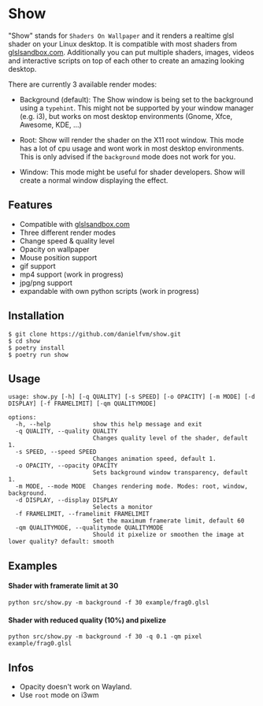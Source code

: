 # Show
"Show" stands for `Shaders On Wallpaper` and it renders a realtime glsl shader on your Linux desktop.
It is compatible with most shaders from [glslsandbox.com](http://glslsandbox.com/). Additionally you can put multiple shaders, images, videos and interactive scripts on top of each other to create an amazing looking desktop.

There are currently 3 available render modes:

* Background (default):
The Show window is being set to the background using a `typehint`.
This might not be supported by your window manager (e.g. i3),
but works on most desktop environments (Gnome, Xfce, Awesome, KDE, ...)

* Root:
Show will render the shader on the X11 root window.
This mode has a lot of cpu usage and wont work in most desktop environments.
This is only advised if the `background` mode does not work for you.

* Window:
This mode might be useful for shader developers.
Show will create a normal window displaying the effect.

## Features
* Compatible with [glslsandbox.com](http://glslsandbox.com/)
* Three different render modes
* Change speed & quality level
* Opacity on wallpaper
* Mouse position support
* gif support
* mp4 support (work in progress)
* jpg/png support
* expandable with own python scripts (work in progress)

## Installation
```
$ git clone https://github.com/danielfvm/show.git
$ cd show
$ poetry install
$ poetry run show
```

## Usage
```
usage: show.py [-h] [-q QUALITY] [-s SPEED] [-o OPACITY] [-m MODE] [-d DISPLAY] [-f FRAMELIMIT] [-qm QUALITYMODE]

options:
  -h, --help            show this help message and exit
  -q QUALITY, --quality QUALITY
                        Changes quality level of the shader, default 1.
  -s SPEED, --speed SPEED
                        Changes animation speed, default 1.
  -o OPACITY, --opacity OPACITY
                        Sets background window transparency, default 1.
  -m MODE, --mode MODE  Changes rendering mode. Modes: root, window, background.
  -d DISPLAY, --display DISPLAY
                        Selects a monitor
  -f FRAMELIMIT, --framelimit FRAMELIMIT
                        Set the maximum framerate limit, default 60
  -qm QUALITYMODE, --qualitymode QUALITYMODE
                        Should it pixelize or smoothen the image at lower quality? default: smooth
```

## Examples
#### Shader with framerate limit at 30
```
python src/show.py -m background -f 30 example/frag0.glsl
```

#### Shader with reduced quality (10%) and pixelize
```
python src/show.py -m background -f 30 -q 0.1 -qm pixel example/frag0.glsl
```



## Infos
* Opacity doesn't work on Wayland.
* Use `root` mode on i3wm
